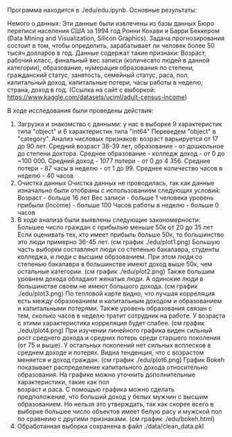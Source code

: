 Программа находится в ./edu/edu.ipynb. Основные результаты:

Немого о данных: Эти данные были извлечены из базы данных Бюро переписи населения США за 1994 год Ронни Кохави и Барри Беккером (Data Mining and Visualization, Silicon Graphics). Задача прогнозирования состоит в том, чтобы определить, зарабатывает ли человек более 50 тысяч долларов в год. Данные содержат такие признаки: Возраст, рабочий класс, финальный вес записи (количесвто людей в данной категории), образование, нумерация образования по степени, гражданский статус, занятость, семейный статус, раса, пол, капитальный доход, капитальные потери, часы работы в неделю, страна, доход в год. (Ссылка на сайт с выборкой: https://www.kaggle.com/datasets/uciml/adult-census-income)

В ходе исследования были проведены действия:
1) Загрузка и знакомство с данными: у нас в выборке 9 характеристик типа "object" и 6 характеристик типа "int64"
   Переведем "object" в "category". Анализ числовых признаков:
   возраст варьируется от 17 до 90 лет. Средний возраст 38-39 лет,
   образование - от дошкольное до степени доктора. Среднее образование - колледж
   доход - от 0 до ~100 000. Средний доход - 1077
   потери - от 0 до 4 356. Средние потери - 87
   часы в неделю - от 1 до 99. Среднее количество часов в неделю - 40 часов
2) Очистка данных
   Очистка данных не проводилась, так как данные изначально были отобраны с использованием следующих условий:
   Возраст - больше 16 лет
   Вес записи - больше 1 человека
   уровень прибыли (Income) - больше 100
   Часов работы в неделю - больше 0 часов
3) В ходе анализа были выявлены следующие закономерности:
   Большее число граждан с прибылью меньше 50к от 20 до 35 лет
   Если оценивать тех, кто имеет прибыль больше 50к, то большинство это люди примерно 36-45 лет. (см график ./edu/plot1.png)
   Большую часть выборки составляют люди со степенью бакалавра, студенты колледжа, и люди с высшим обрзованием. При этом люди со степенью бакалавра в большинстве      имеют доход выше 50к, чем остальные категории. (см график ./edu/plot2.png)
   Также большим уровнем дохода обладают женатые люди. А одинокие люди в большинстве своем не имеют большого дохода. (см график ./edu/plot3.png)
   По тепловой карте видно, что лучшая корреляция есть между образованием и капитальным доходом и образованием и капитальными потерями. Также уровень образования 
   связан с тем, сколько часов в неделю тратит сотрудник на работе. У возраста с этими характеристика корреляция будет слабее. (см график ./edu/plot4.png)
   При изучении линейного графика виден сильный рост среднего дохода и средних потерь среди старшего поколения (от 75 и выше). У остальных поколений нет сильных       всплесков в среднем доходе и потерях. Видна тенденция, что с возрастом меняется и доход граждан. (см график ./edu/plot6.png)
   График Bokeh показывает распределение капитального дохода относительно образования. На графике можно уточнить дополнительные характеристики, такие как пол       
   возраст и раса. С помощью графика можно сделать предположение, что больший доход у белых мужчин с высшим образованием. Но нельзя это утверждать, так как скорее 
   всего в выборке большее число объектов имеет белую расу и мужской пол по сравнеию с другими признаками. (см график ./edu/bokeh.html)
4) Обработанная выборка сохранена в файл ./data/clean_data.pkl
   





